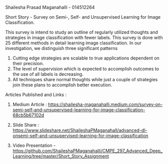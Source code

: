 
Shailesha Prasad Maganahalli - 014512264

Short Story - Survey on Semi-, Self- and Unsupervised Learning for Image Classification.

This survey is intend to study an outline of regularly utilized thoughts and strategies in image classification with fewer labels. This survey is done with 25 different methods in detail learning image classification. In our investigation, we distinguish three significant patterns

1. Cutting edge strategies are scalable to true applications dependent on their precision.
2. The level of supervision which is expected to accomplish outcomes to the use of all labels is decreasing. 
3. All techniques share normal thoughts while just a couple of strategies join these plans to accomplish better execution. 

Articles Published and Links :

1. Medium Article :  https://shailesha-maganahalli.medium.com/survey-on-semi-self-and-unsupervised-learning-for-image-classification-68cb5b67102d 

2. Slide Share : https://www.slideshare.net/ShaileshaPMaganahall/advanced-dl-onsemi-self-and-unsupervised-learning-for-image-classification 

3. Video Presentation - https://github.com/ShaileshaPMaganahalli/CMPE_297_Advanced_Deep_Learning/tree/master/Short_Story_Assignment
